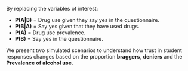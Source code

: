 By replacing the variables of interest:  

* **P(A|B)** = Drug use given they say yes in the questionnaire.
* **P(B|A)** = Say yes given that they have used drugs.
* **P(A)** = Drug use prevalence.
* **P(B)** = Say yes in the questionnaire.

We present two simulated scenarios to understand how trust in student responses changes based on the proportion **braggers**, **deniers** and the **Prevalence of alcohol use**. 




